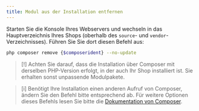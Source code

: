 ```yaml
---
title: Modul aus der Installation entfernen
---
```


Starten Sie die Konsole Ihres Webservers und wechseln in das Hauptverzeichnis Ihres Shops (oberhalb des `source`- und `vendor`-Verzeichnisses). Führen Sie Sie dort diesen Befehl aus:

```Bash
php composer remove {$composerident} --no-update
``` 

> [!] Achten Sie darauf, dass die Installation über Composer mit derselben PHP-Version erfolgt, in der auch Ihr Shop installiert ist. Sie erhalten sonst unpassende Modulpakete.
    
> [i] Benötigt Ihre Installation einen anderen Aufruf von Composer, ändern Sie den Befehl bitte entsprechend ab. Für weitere Optionen dieses Befehls lesen Sie bitte die [Dokumentation von Composer](https://getcomposer.org/doc/03-cli.md#require).
